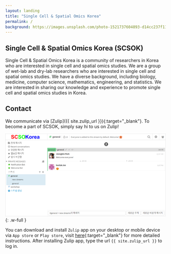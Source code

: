 ```yaml
---
layout: landing
title: "Single Cell & Spatial Omics Korea"
permalink: /
background: https://images.unsplash.com/photo-1521737604893-d14cc237f11d?ixlib=rb-4.0.3&ixid=MnwxMjA3fDB8MHxwaG90by1wYWdlfHx8fGVufDB8fHx8&auto=format&fit=crop&crop=focalpoint&fp-y=.8&w=2830&h=1500&q=80&blend=111827&sat=-100&exp=15&blend-mode=multiply
---
```


## Single Cell & Spatial Omics Korea (SCSOK)

Single Cell & Spatial Omics Korea is a community of researchers in Korea who are interested in single cell and spatial omics studies. We are a group of wet-lab and dry-lab researchers who are interested in single cell and spatial omics studies. We have a diverse background, including biology, medicine, computer science, mathematics, engineering, and statistics. We are interested in sharing our knowledge and experience to promote single cell and spatial omics studies in Korea.

## Contact

We communicate via [Zulip]({{ site.zulip_url }}){:target="_blank"}. To become a part of SCSOK, simply say hi to us on Zulip!


![Zulip SCSOK](/assets/images/zulip-scsok.png){: .w-full }

You can download and install `Zulip` app on your desktop or mobile device via `App store` or `Play store`, visit [here](https://zulip.com/apps/){:target="_blank"} for more detailed instructions. After installing Zulip app, type the url `{{ site.zulip_url }}` to log in.